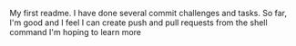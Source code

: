 My first readme.
I have done several commit challenges and tasks.
So far, I'm good and I feel I can create push and pull requests from the shell command
I'm hoping to learn more
